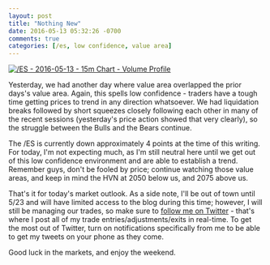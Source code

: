 ```yaml
---
layout: post
title: "Nothing New"
date: 2016-05-13 05:32:26 -0700
comments: true
categories: [/es, low confidence, value area]
---
```


[![/ES - 2016-05-13 - 15m Chart - Volume Profile](/images/blog/05132016/es.png)](/images/blog/05132016/es.png)

Yesterday, we had another day where value area overlapped the prior days's value area. Again, this spells low confidence - traders have a tough time getting prices to trend in any direction whatsoever. We had liquidation breaks followed by short squeezes closely following each other in many of the recent sessions (yesterday's price action showed that very clearly), so the struggle between the Bulls and the Bears continue.

The /ES is currently down approximately 4 points at the time of this writing. For today, I'm not expecting much, as I'm still neutral here until we get out of this low confidence environment and are able to establish a trend. Remember guys, don't be fooled by price; continue watching those value areas, and keep in mind the HVN at 2050 below us, and 2075 above us.

That's it for today's market outlook. As a side note, I'll be out of town until 5/23 and will have limited access to the blog during this time; however, I will still be managing our trades, so make sure to [follow me on Twitter](https://twitter.com/theta_positive "Follow @thetatrades on Twitter") - that's where I post all of my trade entries/adjustments/exits in real-time. To get the most out of Twitter, turn on notifications specifically from me to be able to get my tweets on your phone as they come.

Good luck in the markets, and enjoy the weekend.
